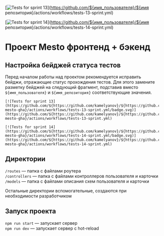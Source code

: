 [![Tests for sprint 13](https://github.com/${https://github.com/kamelyanov}/${https://github.com/kamelyanov/express-mesto-gha}/actions/workflows/tests-13-sprint.yml/badge.svg)](https://github.com/${имя_пользователя}/${имя репозитория}/actions/workflows/tests-13-sprint.yml) 

[![Tests for sprint 14](https://github.com/${https://github.com/kamelyanov}/${https://github.com/kamelyanov/express-mesto-gha}/actions/workflows/tests-14-sprint.yml/badge.svg)](https://github.com/${имя_пользователя}/${имя репозитория}/actions/workflows/tests-14-sprint.yml)
# Проект Mesto фронтенд + бэкенд



## Настройка бейджей статуса тестов
Перед началом работы над проектом рекомендуется исправить бейджи, отражающие статус прохождения тестов.
Для этого замените разметку бейджей на следующий фрагмент, подставив вместо `${имя_пользователя}` и `${имя_репозитория}` соответствующие значения.

```
[![Tests for sprint 13](https://github.com/${https://github.com/kamelyanov}/${https://github.com/kamelyanov/express-mesto-gha}/actions/workflows/tests-13-sprint.yml/badge.svg)](https://github.com/${https://github.com/kamelyanov}/${https://github.com/kamelyanov/express-mesto-gha}/actions/workflows/tests-13-sprint.yml) 

[![Tests for sprint 14](https://github.com/${https://github.com/kamelyanov}/${https://github.com/kamelyanov/express-mesto-gha}/actions/workflows/tests-14-sprint.yml/badge.svg)](https://github.com/${https://github.com/kamelyanov}/${https://github.com/kamelyanov/express-mesto-gha}/actions/workflows/tests-14-sprint.yml)
```


## Директории

`/routes` — папка с файлами роутера  
`/controllers` — папка с файлами контроллеров пользователя и карточки   
`/models` — папка с файлами описания схем пользователя и карточки  
  
Остальные директории вспомогательные, создаются при необходимости разработчиком

## Запуск проекта

`npm run start` — запускает сервер   
`npm run dev` — запускает сервер с hot-reload
